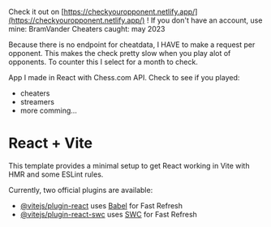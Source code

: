 Check it out on [https://checkyouropponent.netlify.app/](https://checkyouropponent.netlify.app/) !
If you don't have an account, use mine: BramVander
Cheaters caught: may 2023

Because there is no endpoint for cheatdata, I HAVE to make a request per opponent.
This makes the check pretty slow when you play alot of opponents.
To counter this I select for a month to check.

App I made in React with Chess.com API.
Check to see if you played:
- cheaters
- streamers
- more comming...

# React + Vite

This template provides a minimal setup to get React working in Vite with HMR and some ESLint rules.

Currently, two official plugins are available:

- [@vitejs/plugin-react](https://github.com/vitejs/vite-plugin-react/blob/main/packages/plugin-react/README.md) uses [Babel](https://babeljs.io/) for Fast Refresh
- [@vitejs/plugin-react-swc](https://github.com/vitejs/vite-plugin-react-swc) uses [SWC](https://swc.rs/) for Fast Refresh
